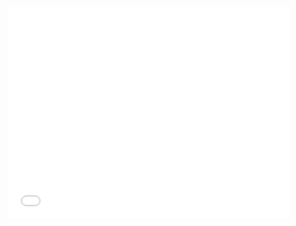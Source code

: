 <embed src="file:///C:/Users/chris/Documents/CMPE%20-%20SWE/SWE-ML-Project/Documents/SRS_Pachinko.pdf" width="500" height="375" 
 type="application/pdf">


